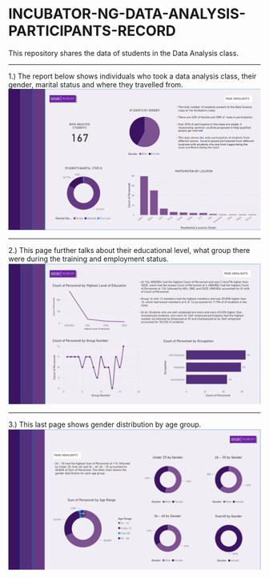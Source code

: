 # INCUBATOR-NG-DATA-ANALYSIS-PARTICIPANTS-RECORD
This repository shares the data of students in the Data Analysis class.
***
1.) The report below shows individuals who took a data analysis class, their gender, marital status and where they travelled from.
![](cp1.png)

***
2.) This page further talks about their educational level, what group there were during the training and employment status.
![](cp2.png)

***
3.) This last page shows gender distribution by age group.
![](cpp3.png)
